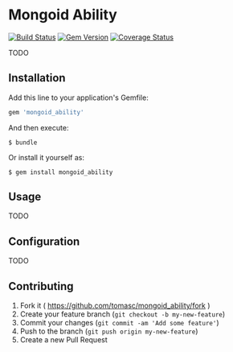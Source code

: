 # Mongoid Ability

[![Build Status](https://travis-ci.org/tomasc/mongoid_ability.svg)](https://travis-ci.org/tomasc/mongoid_ability) [![Gem Version](https://badge.fury.io/rb/mongoid_ability.svg)](http://badge.fury.io/rb/mongoid_ability) [![Coverage Status](https://img.shields.io/coveralls/tomasc/mongoid_ability.svg)](https://coveralls.io/r/tomasc/mongoid_ability)

TODO

## Installation

Add this line to your application's Gemfile:

```Ruby
gem 'mongoid_ability'
```

And then execute:

```
$ bundle
```

Or install it yourself as:

```
$ gem install mongoid_ability
```

## Usage

TODO

## Configuration

TODO

## Contributing

1. Fork it ( https://github.com/tomasc/mongoid_ability/fork )
2. Create your feature branch (`git checkout -b my-new-feature`)
3. Commit your changes (`git commit -am 'Add some feature'`)
4. Push to the branch (`git push origin my-new-feature`)
5. Create a new Pull Request
